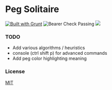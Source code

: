 # Peg Solitaire

[![Built with Grunt](https://cdn.gruntjs.com/builtwith.svg)](http://gruntjs.com/)
![Bearer Check Passing](https://github.com/notV3NOM/PegSolitaire/actions/workflows/bearer.yml/badge.svg)
[![](https://img.shields.io/badge/HTMLSanitizer-blue)](https://github.com/jitbit/HtmlSanitizer)

### TODO

- Add various algorithms / heuristics
- console (ctrl shift p) for advanced commands
- Add peg color highlighting meaning

### License

[MIT](LICENSE)

